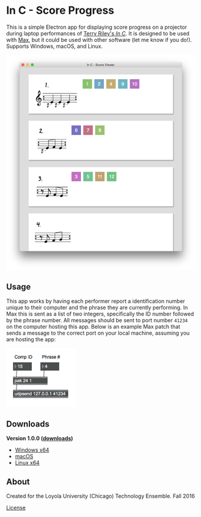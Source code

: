 # In C - Score Progress

This is a simple Electron app for displaying score progress on a projector
during laptop performances of [Terry Riley's *In C*][inC]. It is designed to be
used with [Max][max], but it could be used with other software (let me know if
you do!). Supports Windows, macOS, and Linux.

![screenshot](img/screenshot.png "In C - In Action")

## Usage

This app works by having each performer report a identification number unique
to their computer and the phrase they are currently performing. In Max this is
sent as a list of two integers, specifically the ID number followed by the
phrase number. All messages should be sent to port number `41234` on the
computer hosting this app. Below is an example Max patch that sends a message
to the correct port on your local machine, assuming you are hosting the app:

![max-patch](img/max-patch.png "Example Max patch for communicating with this app")

## Downloads

**Version 1.0.0 ([downloads][v1])**

* [Windows x64](https://github.com/gmoe/in-c-score-progress/releases/download/v1.0.0/InCScoreProgress-win32-x64.zip)
* [macOS](https://github.com/gmoe/in-c-score-progress/releases/download/v1.0.0/ScoreProgressMacOS.dmg)
* [Linux x64](https://github.com/gmoe/in-c-score-progress/releases/download/v1.0.0/InCScoreProgress-linux-x64.zip)

## About

Created for the Loyola University (Chicago) Technology Ensemble. Fall 2016

[License](LICENSE.md)

[inC]: https://en.wikipedia.org/wiki/In_C
[max]: https://cycling74.com/max7/
[v1]: https://github.com/gmoe/in-c-score-progress/releases/tag/v1.0.0
